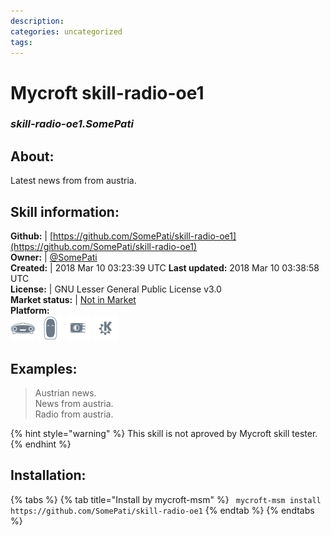 ```yaml
--- 
description: 
categories: uncategorized   
tags:   
---
```


# Mycroft skill-radio-oe1  
### _skill-radio-oe1.SomePati_  
## About:  
Latest news from  from austria.

## Skill information:  
**Github:** | [https://github.com/SomePati/skill-radio-oe1](https://github.com/SomePati/skill-radio-oe1)  
**Owner:** | [@SomePati](https://github.com/SomePati)  
**Created:** | 2018 Mar 10 03:23:39 UTC  **Last updated:** 2018 Mar 10 03:38:58 UTC  
**License:** | GNU Lesser General Public License v3.0  
**Market status:** | [Not in Market](https://market.mycroft.ai/skill/)  
**Platform:**  
 ![](../.gitbook/assets/mark-1-icon.png)  ![](../.gitbook/assets/mark-2-icon.png)  ![](../.gitbook/assets/picroft-icon.png)  ![](../.gitbook/assets/kde.png)   
## Examples:  
> Austrian news.  
> News from austria.  
> Radio from austria.  
  
{% hint style="warning" %}
This skill is not aproved by Mycroft skill tester.
{% endhint %}
    
## Installation:  
{% tabs %}
{% tab title="Install by mycroft-msm" %}
``` mycroft-msm install https://github.com/SomePati/skill-radio-oe1```
{% endtab %}
  {% endtabs %}
  